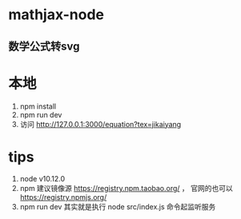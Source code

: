 # mathjax-node

## 数学公式转svg

# 本地 

1. npm install
2. npm run dev
3. 访问 http://127.0.0.1:3000/equation?tex=jikaiyang

# tips
1. node v10.12.0
2. npm 建议镜像源 https://registry.npm.taobao.org/ ， 官网的也可以 https://registry.npmjs.org/
3. npm run dev 其实就是执行 node src/index.js 命令起监听服务
